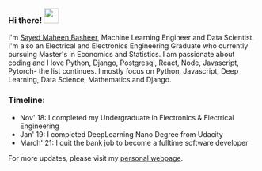### Hi there! <img src="https://raw.githubusercontent.com/MartinHeinz/MartinHeinz/master/wave.gif" width="30px">


I'm [Sayed Maheen Basheer](https://sayedmaheenbasheer.github.io/), Machine Learning Engineer and Data Scientist. 
I'm also an Electrical and Electronics Engineering Graduate who currently pursuing Master's in Economics and Statistics. 
I am passionate about coding and I love Python, Django, Postgresql, React, Node, Javascript, Pytorch- the list continues. 
I mostly focus on Python, Javascript, Deep Learning, Data Science, Mathematics and Django. 

### Timeline:

- Nov' 18: I completed my Undergraduate in Electronics & Electrical Engineering 
- Jan' 19: I completed DeepLearning Nano Degree from Udacity
- March' 21: I quit the bank job to become a fulltime software developer
  
For more updates, please visit my [personal webpage](https://sayedmaheenbasheer.github.io/). 
<!---
sayedmaheenbasheer/sayedmaheenbasheer is a ✨ special ✨ repository because its `README.md` (this file) appears on your GitHub profile.
You can click the Preview link to take a look at your changes.
--->
